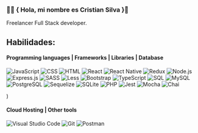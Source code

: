 ### 🧑‍💻 { Hola, mi nombre es Cristian Silva }👋

<!--
**silcoro/silcoro** is a ✨ _special_ ✨ repository because its `README.md` (this file) appears on your GitHub profile.

Here are some ideas to get you started:

- 🔭 I’m currently working on ...
- 🌱 I’m currently learning ...
- 👯 I’m looking to collaborate on ...
- 🤔 I’m looking for help with ...
- 💬 Ask me about ...
- 📫 How to reach me: ...
- 😄 Pronouns: ...
- ⚡ Fun fact: ...
<br/>
[![LinkedIn](https://img.shields.io/badge/-LinkedIn-%230A66C2?style=for-the-badge&logo=linkedin&logoColor=white&labelColor=101010)]()
-->
Freelancer Full Stack developer.




## Habilidades:
<h4>Programming languages | Frameworks | Libraries | Database</h4>
<p>
  <img alt="JavaScript" src="https://img.shields.io/badge/JavaScript-F7DF1E.svg?logo=javascript&logoColor=black">
  <img alt="CSS" src="https://img.shields.io/badge/CSS-1572B6.svg?logo=css3&logoColor=white">
  <img alt="HTML" src="https://img.shields.io/badge/HTML-E34F26.svg?logo=html5&logoColor=white">
  <img alt="React" src="https://img.shields.io/badge/React-20232a.svg?logo=react&logoColor=white">  
  <img alt="React Native" src="https://img.shields.io/badge/React%20Native-20232a.svg?logo=react&logoColor=white">  
  <img alt="Redux" src="https://img.shields.io/badge/Redux-764ABC.svg?logo=redux&logoColor=white">
  <img alt="Node.js" src="https://img.shields.io/badge/Node.js-43853D.svg?logo=node.js&logoColor=white">  <br />
  <img alt="Express.js" src="https://img.shields.io/badge/Express.js-404d59.svg?logo=express&logoColor=white">
  <img alt="SASS" src="https://img.shields.io/badge/Sass-hotpink.svg?logo=SASS&logoColor=white">  
  <img alt="Less" src="https://img.shields.io/badge/Less-1D365D.svg?logo=Les&logoColor=white">  
  <img alt="Bootstrap" src="https://img.shields.io/badge/Bootstrap-7952B3.svg?logo=bootstrap&logoColor=white">
  <img alt="TypeScript" src="https://img.shields.io/badge/TypeScript-007ACC.svg?logo=typescript&logoColor=white">
  <img alt="SQL" src="https://custom-icon-badges.herokuapp.com/badge/SQL-025E8C.svg?logo=sql&logoColor=white">
  <img alt="MySQL" src="https://img.shields.io/badge/MySQL-00f.svg?logo=mysql&logoColor=white">  <br />
  <img alt="PostgreSQL" src ="https://img.shields.io/badge/PostgreSQL-316192.svg?logo=postgresql&logoColor=white">
  <img alt="Sequelize" src ="https://img.shields.io/badge/Sequelize-52B0E7.svg?logo=Sequelize&logoColor=white">
  <img alt="SQLite" src ="https://img.shields.io/badge/SQLite-07405e.svg?logo=sqlite&logoColor=white">
  <img alt="PHP" src ="https://img.shields.io/badge/PHP-777BB4.svg?logo=php&logoColor=white">
  <img alt="Jest" src="https://img.shields.io/badge/Jest-C21325.svg?logo=jest&logoColor=white">
  <img alt="Mocha" src="https://img.shields.io/badge/Mocha-8D6748.svg?logo=Mocha&logoColor=white">
  <img alt="Chai" src="https://img.shields.io/badge/Chai-A30701.svg?logo=Chai&logoColor=white">  <br />
</p>)

<h4> Cloud Hosting | Other tools </h4> 
<p>
  <img alt="Visual Studio Code" src="https://img.shields.io/badge/Visual%20Studio%20Code-0078d7.svg?logo=visual-studio-code&logoColor=white">
  <img alt="Git" src="https://img.shields.io/badge/Git-F05033.svg?logo=git&logoColor=white">
  <img alt="Postman" src="https://img.shields.io/badge/Postman-FF6C37?logo=postman&logoColor=white">
</p>


